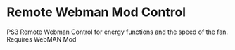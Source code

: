 # Remote Webman Mod Control
PS3 Remote Webman Control for energy functions and the speed of the fan. Requires WebMAN Mod
